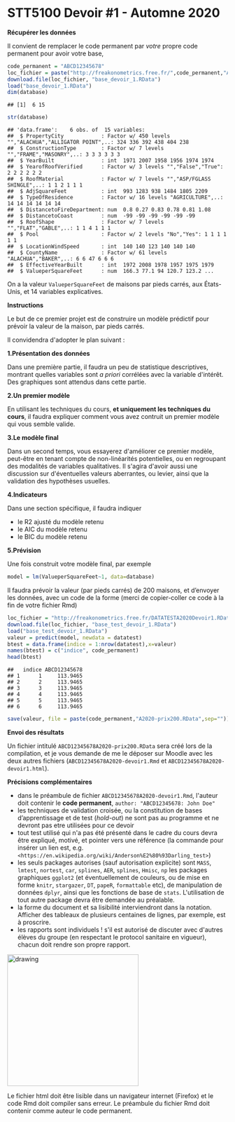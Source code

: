 STT5100 Devoir \#1 - Automne 2020
================


**Récupérer les données**

Il convient de remplacer le code permanent par *votre* propre code permanent pour avoir votre base,

``` r
code_permanent = "ABCD12345678"
loc_fichier = paste("http://freakonometrics.free.fr/",code_permanent,"A2020Devoir1.RData",sep="")
download.file(loc_fichier, "base_devoir_1.RData")
load("base_devoir_1.RData")
dim(database)
```

    ## [1]  6 15

``` r
str(database)
```

    ## 'data.frame':    6 obs. of  15 variables:
    ##  $ PropertyCity            : Factor w/ 450 levels "","ALACHUA","ALLIGATOR POINT",..: 324 336 392 438 404 238
    ##  $ ConstructionType        : Factor w/ 7 levels "","FRAME","MASONRY",..: 3 3 3 3 3 3
    ##  $ YearBuilt               : int  1971 2007 1958 1956 1974 1974
    ##  $ YearofRoofVerified      : Factor w/ 3 levels "","False","True": 2 2 2 2 2 2
    ##  $ RoofMaterial            : Factor w/ 7 levels "","ASP/FGLASS SHINGLE",..: 1 1 2 1 1 1
    ##  $ AdjSquareFeet           : int  993 1283 938 1484 1805 2209
    ##  $ TypeOfResidence         : Factor w/ 16 levels "AGRICULTURE",..: 14 14 14 14 14 14
    ##  $ DistancetoFireDepartment: num  0.8 0.27 0.83 0.78 0.81 1.08
    ##  $ DistancetoCoast         : num  -99 -99 -99 -99 -99 -99
    ##  $ RoofShape               : Factor w/ 7 levels "","FLAT","GABLE",..: 1 1 4 1 1 1
    ##  $ Pool                    : Factor w/ 2 levels "No","Yes": 1 1 1 1 1 1
    ##  $ LocationWindSpeed       : int  140 140 123 140 140 140
    ##  $ CountyName              : Factor w/ 61 levels "ALACHUA","BAKER",..: 6 6 47 6 6 6
    ##  $ EffectiveYearBuilt      : int  1972 2008 1978 1957 1975 1979
    ##  $ ValueperSquareFeet      : num  166.3 77.1 94 120.7 123.2 ...

On a la valeur `ValueperSquareFeet` de maisons par pieds carrés, aux
États-Unis, et 14 variables explicatives. 

**Instructions**

Le but de ce premier projet est de construire un
modèle prédictif pour prévoir la valeur de la maison, par pieds carrés.

Il convidendra d'adopter le plan suivant :

**1.Présentation des données**

Dans une première partie, il faudra un peu de statistique descriptives, montrant quelles variables sont *a priori* corrélées avec la variable d'intérêt. Des graphiques sont attendus dans cette partie.

**2.Un premier modèle**

En utilisant les techniques du cours, **et uniquement les techniques du cours**, il faudra expliquer comment vous avez contruit un premier modèle qui vous semble valide.

**3.Le modèle final**

Dans un second temps, vous essayerez d'améliorer ce premier modèle, peut-être en tenant compte de non-linéarités potentielles, ou en regroupant des modalités de variables qualitatives. Il s'agira d'avoir aussi une discussion sur d'éventuelles valeurs aberrantes, ou levier, ainsi que la validation des hypothèses usuelles.

**4.Indicateurs**

Dans une section spécifique, il faudra indiquer
* le R2 ajusté du modèle retenu
* le AIC du modèle retenu
* le BIC du modèle retenu

**5.Prévision**

Une fois construit votre modèle final, par exemple

``` r
model = lm(ValueperSquareFeet~1, data=database)
```

Il faudra prévoir la valeur (par pieds carrés) de 200 maisons, et
d’envoyer les données, avec un code de la forme (merci de
copier-coller ce code à la fin de votre fichier
Rmd)

``` r
loc_fichier = "http://freakonometrics.free.fr/DATATESTA2020Devoir1.RData"
download.file(loc_fichier, "base_test_devoir_1.RData")
load("base_test_devoir_1.RData")
valeur = predict(model, newdata = datatest)
btest = data.frame(indice = 1:nrow(datatest),x=valeur)
names(btest) = c("indice", code_permanent)
head(btest)
```

    ##   indice ABCD12345678
    ## 1      1     113.9465
    ## 2      2     113.9465
    ## 3      3     113.9465
    ## 4      4     113.9465
    ## 5      5     113.9465
    ## 6      6     113.9465

``` r
save(valeur, file = paste(code_permanent,"A2020-prix200.RData",sep=""))
```

**Envoi des résultats**

Un fichier intitulé `ABCD12345678A2020-prix200.RData` sera créé lors de la compilation, et je
vous demande de me le déposer sur Moodle avec les deux autres fichiers (`ABCD12345678A2020-devoir1.Rmd` et `ABCD12345678A2020-devoir1.html`). 

**Précisions complémentaires**

* dans le préambule de fichier `ABCD12345678A2020-devoir1.Rmd`, l'auteur doit contenir le **code permanent**, `author: "ABCD12345678: John Doe"`
* les techniques de validation croisée, ou la constitution de bases d’apprentissage et de test (*hold-out*) ne sont pas au programme et ne devront pas etre utilisées pour ce devoir
* tout test utilisé qui n'a pas été présenté dans le cadre du cours devra être expliqué, motivé, et pointer vers une référence (la commande pour insérer un lien est, e.g. `<https://en.wikipedia.org/wiki/Anderson%E2%80%93Darling_test>`)
* les seuls packages autorises (sauf autorisation explicite) sont `MASS`, `lmtest`, `nortest`, `car`, `splines`, `AER`, `splines`, `Hmisc`, `np` les packages graphiques `ggplot2` (et éventuellement de couleurs, ou de mise en forme `knitr`, `stargazer`, `DT`, `papeR`, `formattable` etc), de manipulation de données `dplyr`, ainsi que les fonctions de base de `stats`. L'utilisation de tout autre package devra être demandée au préalable.
* la forme du document et sa lisibilité interviendront dans la notation. Afficher des tableaux de plusieurs centaines de lignes, par exemple, est à proscrire.
* les rapports sont individuels ! s'il est autorisé de discuter avec d'autres élèves du groupe (en respectant le protocol sanitaire en vigueur), chacun doit rendre son propre rapport.

<img src="https://github.com/freakonometrics/STT5100/blob/master/archives/A2018/obviously.png" alt="drawing" width="300" align=right/>

Le fichier html doit être lisible dans un navigateur internet (Firefox) et le code Rmd doit compiler sans erreur. Le préambule du fichier Rmd doit contenir comme auteur le code permanent.
